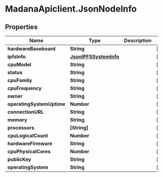 # MadanaApiclient.JsonNodeInfo

## Properties

Name | Type | Description | Notes
------------ | ------------- | ------------- | -------------
**hardwareBaseboard** | **String** |  | [optional] 
**ipfsInfo** | [**JsonIPFSSystemInfo**](JsonIPFSSystemInfo.md) |  | [optional] 
**cpuModel** | **String** |  | [optional] 
**status** | **String** |  | [optional] 
**cpuFamily** | **String** |  | [optional] 
**cpuFrequency** | **String** |  | [optional] 
**owner** | **String** |  | [optional] 
**operatingSystemUptime** | **Number** |  | [optional] 
**connectionURL** | **String** |  | [optional] 
**memory** | **String** |  | [optional] 
**processors** | **[String]** |  | [optional] 
**cpuLogicalCount** | **Number** |  | [optional] 
**hardwareFirmware** | **String** |  | [optional] 
**cpuPhysicalCores** | **Number** |  | [optional] 
**publicKey** | **String** |  | [optional] 
**operatingSystem** | **String** |  | [optional] 


